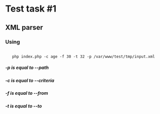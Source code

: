 # Test task #1
## XML parser

### Using
 
 ```
    
    php index.php -c age -f 30 -t 32 -p /var/www/test/tmp/input.xml

```
    
##### _-p is equal to --path_
##### _-c is equal to --criteria_
##### _-f is equal to --from_
##### _-t is equal to --to_
